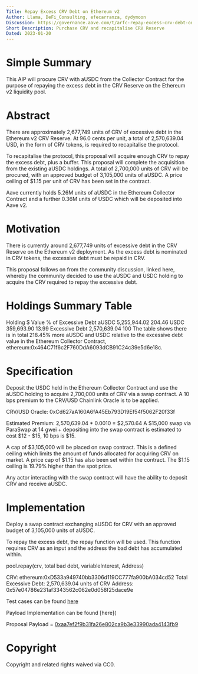 ```yaml
---
Title: Repay Excess CRV Debt on Ethereum v2
Author: Llama, DeFi_Consulting, efecarranza, dydymoon
Discussion: https://governance.aave.com/t/arfc-repay-excess-crv-debt-on-ethereum-v2/10955
Short Description: Purchase CRV and recapitalise CRV Reserve
Dated: 2023-01-20
---
```


# Simple Summary

This AIP will procure CRV with aUSDC from the Collector Contract for the purpose of repaying the excess debt in the CRV Reserve on the Ethereum v2 liquidity pool.

# Abstract
There are approximately 2,677,749 units of CRV of excessive debt in the Ethereum v2 CRV Reserve. At 96.0 cents per unit, a total of 2,570,639.04 USD, in the form of CRV tokens, is required to recapitalise the protocol.

To recapitalise the protocol, this proposal will acquire enough CRV to repay the excess debt, plus a buffer. This proposal will complete the acquisition from the existing aUSDC holdings. A total of 2,700,000 units of CRV will be procured, with an approved budget of 3,105,000 units of aUSDC. A price ceiling of $1.15 per unit of CRV has been set in the contract.

Aave currently holds 5.26M units of aUSDC in the Ethereum Collector Contract and a further 0.36M units of USDC which will be deposited into Aave v2.

# Motivation

There is currently around 2,677,749 units of excessive debt in the CRV Reserve on the Ethereum v2 deployment. As the excess debt is nominated in CRV tokens, the excessive debt must be repaid in CRV.

This proposal follows on from the community discussion, linked here, whereby the community decided to use the aUSDC and USDC holding to acquire the CRV required to repay the excessive debt.

# Holdings Summary Table

Holding	$ Value	% of Excessive Debt
aUSDC	5,255,944.02	204.46
USDC	359,693.90	13.99
Excessive Debt	2,570,639.04	100
The table shows there is in total 218.45% more aUSDC and USDC relative to the excessive debt value in the Ethereum Collector Contract, ethereum:0x464C71f6c2F760DdA6093dCB91C24c39e5d6e18c.

# Specification

Deposit the USDC held in the Ethereum Collector Contract and use the aUSDC holding to acquire 2,700,000 units of CRV via a swap contract. A 10 bps premium to the CRV/USD Chainlink Oracle is to be applied.

CRV/USD Oracle: 0xCd627aA160A6fA45Eb793D19Ef54f5062F20f33f

Estimated Premium: 2,570,639.04 * 0.0010 = $2,570.64
A $15,000 swap via ParaSwap at 14 gwei + depositing into the swap contract is estimated to cost $12 - $15, 10 bps is $15.

A cap of $3,105,000 will be placed on swap contract. This is a defined ceiling which limits the amount of funds allocated for acquiring CRV on market. A price cap of $1.15 has also been set within the contract. The $1.15 ceiling is 19.79% higher than the spot price.

Any actor interacting with the swap contract will have the ability to deposit CRV and receive aUSDC.

# Implementation

Deploy a swap contract exchanging aUSDC for CRV with an approved budget of 3,105,000 units of aUSDC.

To repay the excess debt, the repay function will be used. This function requires CRV as an input and the address the bad debt has accumulated within.

pool.repay(crv, total bad debt, variableInterest, Address)

CRV: ethereum:0xD533a949740bb3306d119CC777fa900bA034cd52
Total Excessive Debt: 2,570,639.04 units of CRV
Address: 0x57e04786e231af3343562c062e0d058f25dace9e

Test cases can be found [here](https://github.com/llama-community/aave-repay-excess-crv-debt/blob/main/src/test/ProposalPayloadE2E.t.sol)

Payload Implementation can be found [here](

Proposal Payload = [0xaa7ef2f9b31fa26e802ca9b3e33990ada4143fb9](https://etherscan.io/address/0xaa7ef2f9b31fa26e802ca9b3e33990ada4143fb9)

# Copyright

Copyright and related rights waived via CC0.
